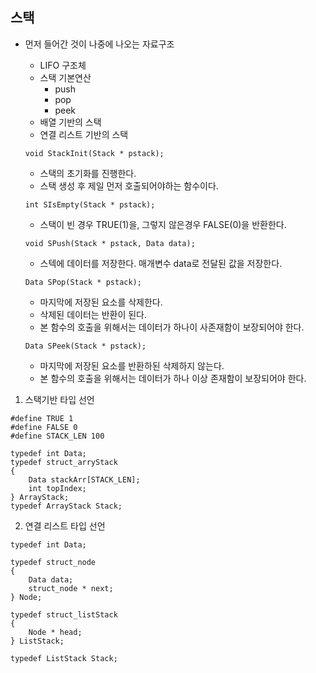 ## 스택
- 먼저 들어간 것이 나중에 나오는 자료구조
    - LIFO 구조체
    - 스택 기본연산
        - push
        - pop
        - peek
    - 배열 기반의 스택
    - 연결 리스트 기반의 스택

    `void StackInit(Stack * pstack);`
    - 스택의 초기화를 진행한다.
    - 스택 생성 후 제일 먼저 호출되어야하는 함수이다.

    `int SIsEmpty(Stack * pstack);`
    - 스택이 빈 경우 TRUE(1)을, 그렇지 않은경우 FALSE(0)을 반환한다.

    `void SPush(Stack * pstack, Data data);`
    - 스텍에 데이터를 저장한다. 매개변수 data로 전달된 값을 저장한다.

    `Data SPop(Stack * pstack);`
    - 마지막에 저장된 요소를 삭제한다.
    - 삭제된 데이터는 반환이 된다.
    - 본 함수의 호출을 위해서는 데이터가 하나이 사존재함이 보장되어야 한다.

    `Data SPeek(Stack * pstack);`
    - 마지막에 저장된 요소를 반환하된 삭제하지 않는다.
    - 본 함수의 호출을 위해서는 데이터가 하나 이상 존재함이 보장되어야 한다.


1. 스택기반 타입 선언
```
#define TRUE 1
#define FALSE 0
#define STACK_LEN 100

typedef int Data;
typedef struct_arryStack
{
    Data stackArr[STACK_LEN];
    int topIndex;
} ArrayStack;
typedef ArrayStack Stack;
```
2. 연결 리스트 타입 선언
```
typedef int Data;

typedef struct_node
{
    Data data;
    struct_node * next;
} Node;

typedef struct_listStack
{
    Node * head;
} ListStack;

typedef ListStack Stack;
```
